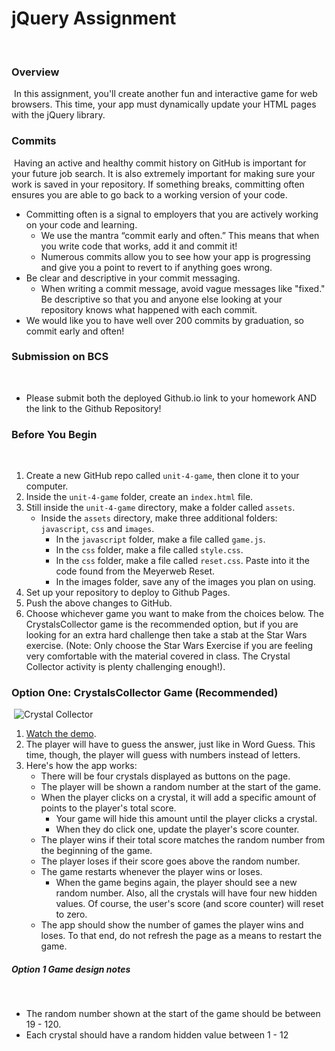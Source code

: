 # jQuery Assignment
​
### Overview
​
In this assignment, you'll create another fun and interactive game for web browsers. This time, your app must dynamically update your HTML pages with the jQuery library.
​
### Commits
​
Having an active and healthy commit history on GitHub is important for your future job search. It is also extremely important for making sure your work is saved in your repository. If something breaks, committing often ensures you are able to go back to a working version of your code.
​
* Committing often is a signal to employers that you are actively working on your code and learning.
​
  * We use the mantra “commit early and often.”  This means that when you write code that works, add it and commit it!
​
  * Numerous commits allow you to see how your app is progressing and give you a point to revert to if anything goes wrong.
​
* Be clear and descriptive in your commit messaging.
​
  * When writing a commit message, avoid vague messages like "fixed." Be descriptive so that you and anyone else looking at your repository knows what happened with each commit.
​
* We would like you to have well over 200 commits by graduation, so commit early and often!
​
### Submission on BCS
​
* Please submit both the deployed Github.io link to your homework AND the link to the Github Repository!
​
### Before You Begin
​
1. Create a new GitHub repo called `unit-4-game`, then clone it to your computer.
​
2. Inside the `unit-4-game` folder, create an `index.html` file.
​
3. Still inside the `unit-4-game` directory, make a folder called `assets`.
   * Inside the `assets` directory, make three additional folders: `javascript`, `css` and `images`.
     * In the `javascript` folder, make a file called `game.js`.
     * In the `css` folder, make a file called `style.css`.
     * In the `css` folder, make a file called `reset.css`. Paste into it the code found from the Meyerweb Reset.
     * In the images folder, save any of the images you plan on using.
​
4. Set up your repository to deploy to Github Pages.
​
5. Push the above changes to GitHub. 
​
6. Choose whichever game you want to make from the choices below. The CrystalsCollector game is the recommended option, but if you are looking for an extra hard challenge then take a stab at the Star Wars exercise. (Note: Only choose the Star Wars Exercise if you are feeling very comfortable with the material covered in class. The Crystal Collector activity is plenty challenging enough!).
​
### Option One: CrystalsCollector Game (Recommended)
​
![Crystal Collector](Images/1-CrystalCollector.jpg)
​
1. [Watch the demo](https://youtu.be/yNI0l2FMeCk).
​
2. The player will have to guess the answer, just like in Word Guess. This time, though, the player will guess with numbers instead of letters. 
​
3. Here's how the app works:
​
   * There will be four crystals displayed as buttons on the page.
​
   * The player will be shown a random number at the start of the game.
​
   * When the player clicks on a crystal, it will add a specific amount of points to the player's total score. 
​
     * Your game will hide this amount until the player clicks a crystal.
     * When they do click one, update the player's score counter.
​
   * The player wins if their total score matches the random number from the beginning of the game.
​
   * The player loses if their score goes above the random number.
​
   * The game restarts whenever the player wins or loses.
​
     * When the game begins again, the player should see a new random number. Also, all the crystals will have four new hidden values. Of course, the user's score (and score counter) will reset to zero.
​
   * The app should show the number of games the player wins and loses. To that end, do not refresh the page as a means to restart the game.
​
##### Option 1 Game design notes
​
* The random number shown at the start of the game should be between 19 - 120.
​
* Each crystal should have a random hidden value between 1 - 12